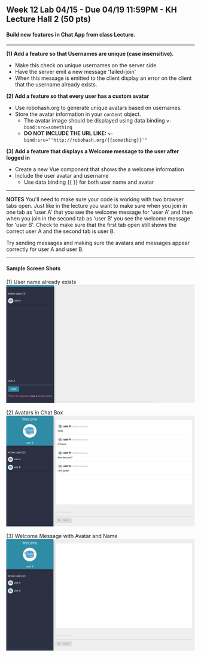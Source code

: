 
## Week 12 Lab 04/15 - Due 04/19 11:59PM - KH Lecture Hall 2 (50 pts)

#### Build new features in Chat App from class Lecture.

---

**(1) Add a feature so that Usernames are unique (case insensitive).**
  - Make this check on unique usernames on the server side.
  - Have the server emit a new message 'failed-join'
  - When this message is emitted to the client display an error on the client that the username already exists.

**(2) Add a feature so that every user has a custom avatar**
  - Use robohash.org to generate unique avatars based on usernames.
  - Store the avatar information in your `content` object.
    - The avatar image should be displayed using data binding `v-bind:src=something`
    - **DO NOT INCLUDE THE URL LIKE:** `v-bind:src="'http://robohash.org/{{something}}'"`

**(3) Add a feature that displays a Welcome message to the user after logged in**
  - Create a new Vue component that shows the a welcome information
  - Include the user avatar and username
    - Use data binding {{ }} for both user name and avatar

--- 
**NOTES**
You'll need to make sure your code is working with two browser tabs open.  Just like in the lecture you want to make sure when you join in one tab as 'user A' that you see the welcome message for 'user A'  and then when you join in the second tab as 'user B' you see the welcome message for 'user B'.  Check to make sure that the first tab open still shows the correct user A and the second tab is user B.

Try sending messages and making sure the avatars and messages appear correctly for user A and user B.

---
#### Sample Screen Shots

(1) User name already exists
![Q1](/Week12/lab-images/user-name-exists.jpg)

(2) Avatars in Chat Box
![Q2](/Week12/lab-images/user-avatar-chat.jpg)

(3) Welcome Message with Avatar and Name
![Q3](/Week12/lab-images/user-welcome-message.jpg)

